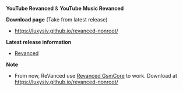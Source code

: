**YouTube Revanced** & **YouTube Music Revanced**

**Download page** (Take from latest release)
  - https://luxysiv.github.io/revanced-nonroot/

**Latest release information**
  - [Revanced](https://github.com/revanced/revanced-patches/releases/latest)

**Note**
  - From now, ReVanced use [Revanced GsmCore](https://github.com/revanced/gmscore) to work. Download at https://luxysiv.github.io/revanced-nonroot/
